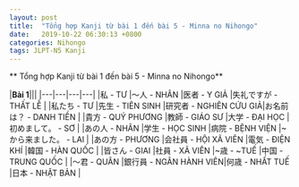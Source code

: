 ```yaml
---
layout: post
title:  "Tổng hợp Kanji từ bài 1 đến bài 5 - Minna no Nihongo"
date:   2019-10-22 06:30:13 +0800
categories: Nihongo
tags: JLPT-N5 Kanji
---
```

** Tổng hợp Kanji từ bài 1 đến bài 5 - Minna no Nihongo**

|**Bài 1**|||
|---|---|---|---|
|私 - TƯ               |〜人 - NHÂN            |医者 - Y GIẢ           |失礼ですが - THẤT LỄ     |
|私たち - TƯ             |先生 - TIÊN SINH       |研究者 - NGHIÊN CỨU GIẢ|お名前は？ - DANH TIỀN  | 
|貴方 - QUÝ PHƯƠNG      |教師 - GIÁO SƯ         |大学 - ĐẠI HỌC         |初めまして。 - SƠ         |
|あの人 - NHÂN           |学生 - HỌC SINH        |病院 - BỆNH VIỆN       |~から来ました。 - LAI     | 
|あの方 - PHƯƠNG         |会社員 - HỘI XÃ VIÊN   |電気 - ĐIỆN KHÍ        |韓国 - HÀN QUỐC        |
|皆さん - GIAI           |社員 - XÃ VIÊN         |~歳 - ~TUẾ            |中国 - TRUNG QUỐC       |
|〜君 - QUÂN            |銀行員 - NGÂN HÀNH VIÊN|何歳 - NHẤT TUẾ        |日本 - NHẬT BẢN        |

